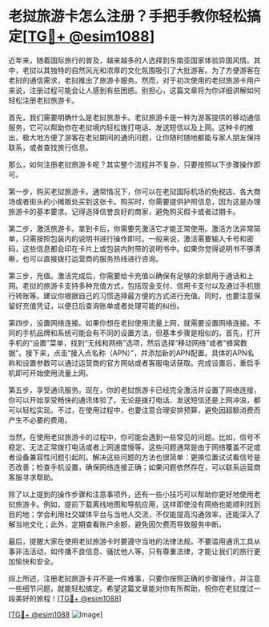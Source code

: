 # 老挝旅游卡怎么注册？手把手教你轻松搞定[[TG💪+ @esim1088](https://t.me/s/esim1088)]

近年来，随着国际旅行的普及，越来越多的人选择到东南亚国家体验异国风情。其中，老挝以其独特的自然风光和浓厚的文化氛围吸引了大批游客。为了方便游客在老挝的通信需求，老挝推出了旅游卡服务。然而，对于初次使用的老挝旅游卡用户来说，注册过程可能会让人感到有些困惑。别担心，这篇文章将为你详细讲解如何轻松注册老挝旅游卡。

首先，我们需要明确什么是老挝旅游卡。老挝旅游卡是一种为游客提供的移动通信服务，它可以帮助你在老挝境内轻松拨打电话、发送短信以及上网。这种卡的推出，极大地方便了游客在老挝期间的通讯问题，让你随时随地都能与家人朋友保持联系，或者查找旅行信息。

那么，如何注册老挝旅游卡呢？其实整个流程并不复杂，只要按照以下步骤操作即可。

第一步，购买老挝旅游卡。通常情况下，你可以在老挝国际机场的免税店、各大商场或者街头的小摊贩处买到这张卡。购买时，你需要提供护照信息，因为这是办理旅游卡的基本要求。记得选择信誉良好的商家，避免购买假卡或者过期卡。

第二步，激活旅游卡。拿到卡后，你需要先激活它才能正常使用。激活方法非常简单，只需按照包装内的说明书进行操作即可。一般来说，激活需要输入卡号和密码，这些信息都会印在卡片上或包装内附带的说明书中。如果你觉得说明书不够清晰，也可以直接拨打运营商的服务热线进行咨询。

第三步，充值。激活完成后，你需要给卡充值以确保有足够的余额用于通话和上网。老挝的旅游卡支持多种充值方式，包括现金支付、信用卡支付以及通过手机银行转账等。建议你根据自己的习惯选择最方便的方式进行充值。同时，也要注意保留好充值凭证，以便日后查询账单或者处理可能的纠纷。

第四步，设置网络连接。如果你想在老挝使用流量上网，就需要设置网络连接。不同的手机品牌和系统可能会有不同的设置方法，但基本步骤是相似的。首先，打开手机的“设置”菜单，找到“无线和网络”选项，然后选择“移动网络”或者“蜂窝数据”。接下来，点击“接入点名称（APN）”，并添加新的APN配置。具体的APN名称和设置参数可以通过运营商的官方网站或者客服电话获取。完成设置后，重启手机即可开始使用流量上网。

第五步，享受通讯服务。现在，你的老挝旅游卡已经完全激活并设置了网络连接，你可以开始享受畅快的通讯体验了。无论是拨打电话、发送短信还是上网冲浪，都可以轻松实现。不过，在使用过程中，也要注意合理安排预算，避免因超额消费而产生不必要的费用。

当然，在使用老挝旅游卡的过程中，你可能会遇到一些常见的问题。比如，信号不稳定、无法正常拨打电话或者上网速度慢等。这些问题通常是由于网络覆盖不足或者设备兼容性问题引起的。解决这些问题的方法也很简单：更换位置试试看信号是否改善；检查手机设置，确保网络连接正确；如果问题依然存在，可以联系运营商客服寻求帮助。

除了以上提到的操作步骤和注意事项外，还有一些小技巧可以帮助你更好地使用老挝旅游卡。例如，提前下载离线地图和导航应用，这样即使没有网络也能顺利找到目的地；学会利用社交媒体平台与当地人交流，不仅能提高沟通效率，还能深入了解当地文化；此外，定期查看账户余额，避免因欠费而导致服务中断。

最后，提醒大家在使用老挝旅游卡时要遵守当地的法律法规。不要滥用通讯工具从事非法活动，如传播不良信息、骚扰他人等。只有尊重法律，才能让我们的旅行更加愉快和安全。

综上所述，注册老挝旅游卡并不是一件难事，只要你按照正确的步骤操作，并注意一些细节问题，就能轻松搞定。希望这篇文章能对你有所帮助，祝你在老挝度过一段美好的旅程！[[TG💪+ @esim1088](https://t.me/s/esim1088)]

[[TG💪+ @esim1088](https://t.me/s/esim1088) ![Image](https://i.postimg.cc/4NQfJmqS/Snipaste-2025-05-13-00-14-12.png)]